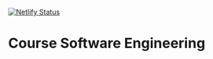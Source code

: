 

[![Netlify Status](https://api.netlify.com/api/v1/badges/a52dcf2e-b906-4fd3-884e-5f5e9baf07bf/deploy-status)](https://app.netlify.com/sites/agitated-swanson-1245be/deploys)

# Course Software Engineering
